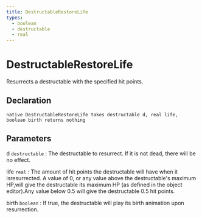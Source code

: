 ```yaml
---
title: DestructableRestoreLife
types:
  - boolean
  - destructable
  - real
---
```


# DestructableRestoreLife
Resurrects a destructable with the specified hit points.

## Declaration

```jass
native DestructableRestoreLife takes destructable d, real life, boolean birth returns nothing
```

## Parameters
d `destructable`
: The destructable to resurrect. If it is not dead, there will be no effect.

life `real`
: The amount of hit points the destructable will have when it isresurrected. A value of 0, or any value above the destructable's maximum HP,will give the destructable its maximum HP (as defined in the object editor).Any value below 0.5 will give the destructable 0.5 hit points.

birth `boolean`
: If true, the destructable will play its birth animation upon resurrection.
